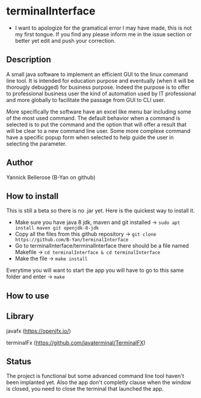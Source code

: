 # terminalInterface

- I want to apologize for the gramatical error I may have made, this is not my first tongue. If you find any please inform me in the issue section or better yet edit and push your correction.

## Description

A small java software to implement an efficient GUI to the linux command line tool. It is intended for education purpose and eventually (when it will be thorougly debugged) for business purpose. Indeed the purpose is to offer to professional business user the kind of automation used by IT professional and more globally to facilitate the passage from GUI to CLI user.

More specifically the software have an excel like menu bar including some of the most used command. The default behavior when a command is selected is to put the command and the option that will offer a result that will be clear to a new command line user. Some more complexe command have a specific popup form when selected to help guide the user in selecting the parameter.

## Author

Yannick Bellerose (B-Yan on github)

## How to install 

This is still a beta so there is no .jar yet. Here is the quickest way to install it.

- Make sure you have java 8 jdk, maven and git installed -> `sudo apt install maven git openjdk-8-jdk`
- Copy all the files from this github repository -> `git clone https://github.com/B-Yan/terminalInterface`
- Go to terminalInterface/terminalInterface there should be a file named Makefile -> `cd terminalInterface & cd terminalInterface`
- Make the file -> `make install`

Everytime you will want to start the app you will have to go to this same folder and enter -> `make`

## How to use

<example>

## Library

javafx (https://openjfx.io/)

terminalFx (https://github.com/javaterminal/TerminalFX)

## Status

The project is functional but some advanced command line tool haven't been implanted yet. Also the app don't completly clause when the window is closed, you need to close the terminal that launched the app.
